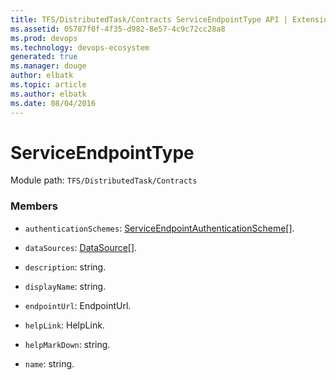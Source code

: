 ```yaml
---
title: TFS/DistributedTask/Contracts ServiceEndpointType API | Extensions for Visual Studio Team Services
ms.assetid: 05787f0f-4f35-d982-8e57-4c9c72cc28a8
ms.prod: devops
ms.technology: devops-ecosystem
generated: true
ms.manager: douge
author: elbatk
ms.topic: article
ms.author: elbatk
ms.date: 08/04/2016
---
```


# ServiceEndpointType

Module path: `TFS/DistributedTask/Contracts`


### Members

* `authenticationSchemes`: [ServiceEndpointAuthenticationScheme](../../../TFS/DistributedTask/Contracts/ServiceEndpointAuthenticationScheme.md)[]. 

* `dataSources`: [DataSource](../../../TFS/DistributedTask/Contracts/DataSource.md)[]. 

* `description`: string. 

* `displayName`: string. 

* `endpointUrl`: EndpointUrl. 

* `helpLink`: HelpLink. 

* `helpMarkDown`: string. 

* `name`: string. 

